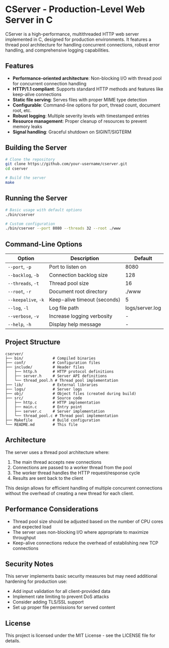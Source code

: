 # CServer - Production-Level Web Server in C

CServer is a high-performance, multithreaded HTTP web server implemented in C, designed for production environments. It features a thread pool architecture for handling concurrent connections, robust error handling, and comprehensive logging capabilities.

## Features

- **Performance-oriented architecture**: Non-blocking I/O with thread pool for concurrent connection handling
- **HTTP/1.1 compliant**: Supports standard HTTP methods and features like keep-alive connections
- **Static file serving**: Serves files with proper MIME type detection
- **Configurable**: Command-line options for port, thread count, document root, etc.
- **Robust logging**: Multiple severity levels with timestamped entries
- **Resource management**: Proper cleanup of resources to prevent memory leaks
- **Signal handling**: Graceful shutdown on SIGINT/SIGTERM

## Building the Server

```bash
# Clone the repository
git clone https://github.com/your-username/cserver.git
cd cserver

# Build the server
make
```

## Running the Server

```bash
# Basic usage with default options
./bin/cserver

# Custom configuration
./bin/cserver --port 8080 --threads 32 --root ./www
```

## Command-Line Options

| Option | Description | Default |
|--------|-------------|---------|
| `--port`, `-p` | Port to listen on | 8080 |
| `--backlog`, `-b` | Connection backlog size | 128 |
| `--threads`, `-t` | Thread pool size | 16 |
| `--root`, `-r` | Document root directory | ./www |
| `--keepalive`, `-k` | Keep-alive timeout (seconds) | 5 |
| `--log`, `-l` | Log file path | logs/server.log |
| `--verbose`, `-v` | Increase logging verbosity | - |
| `--help`, `-h` | Display help message | - |

## Project Structure

```
cserver/
├── bin/             # Compiled binaries
├── conf/            # Configuration files
├── include/         # Header files
│   ├── http.h       # HTTP protocol definitions
│   ├── server.h     # Server API definitions
│   └── thread_pool.h # Thread pool implementation
├── lib/             # External libraries
├── logs/            # Server logs
├── obj/             # Object files (created during build)
├── src/             # Source code
│   ├── http.c       # HTTP implementation
│   ├── main.c       # Entry point
│   ├── server.c     # Server implementation
│   └── thread_pool.c # Thread pool implementation
├── Makefile         # Build configuration
└── README.md        # This file
```

## Architecture

The server uses a thread pool architecture where:

1. The main thread accepts new connections
2. Connections are passed to a worker thread from the pool
3. The worker thread handles the HTTP request/response cycle
4. Results are sent back to the client

This design allows for efficient handling of multiple concurrent connections without the overhead of creating a new thread for each client.

## Performance Considerations

- Thread pool size should be adjusted based on the number of CPU cores and expected load
- The server uses non-blocking I/O where appropriate to maximize throughput
- Keep-alive connections reduce the overhead of establishing new TCP connections

## Security Notes

This server implements basic security measures but may need additional hardening for production use:

- Add input validation for all client-provided data
- Implement rate limiting to prevent DoS attacks
- Consider adding TLS/SSL support
- Set up proper file permissions for served content

## License

This project is licensed under the MIT License - see the LICENSE file for details.
